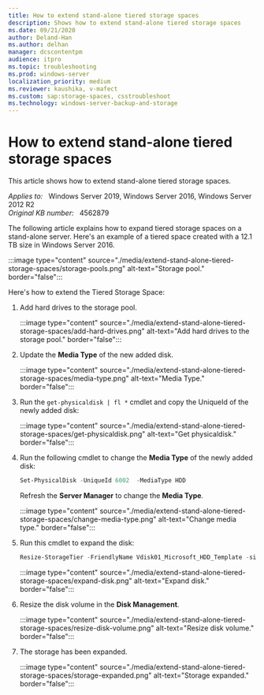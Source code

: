 ```yaml
---
title: How to extend stand-alone tiered storage spaces
description: Shows how to extend stand-alone tiered storage spaces
ms.date: 09/21/2020
author: Deland-Han
ms.author: delhan
manager: dcscontentpm
audience: itpro
ms.topic: troubleshooting
ms.prod: windows-server
localization_priority: medium
ms.reviewer: kaushika, v-mafect
ms.custom: sap:storage-spaces, csstroubleshoot
ms.technology: windows-server-backup-and-storage
---
```

# How to extend stand-alone tiered storage spaces

This article shows how to extend stand-alone tiered storage spaces.

_Applies to:_ &nbsp; Windows Server 2019, Windows Server 2016, Windows Server 2012 R2  
_Original KB number:_ &nbsp; 4562879

The following article explains how to expand tiered storage spaces on a stand-alone server. Here's an example of a tiered space created with a 12.1 TB size in Windows Server 2016.  

:::image type="content" source="./media/extend-stand-alone-tiered-storage-spaces/storage-pools.png" alt-text="Storage pool." border="false":::

Here's how to extend the Tiered Storage Space:  

1. Add hard drives to the storage pool.

    :::image type="content" source="./media/extend-stand-alone-tiered-storage-spaces/add-hard-drives.png" alt-text="Add hard drives to the storage pool." border="false":::
  
2. Update the **Media Type** of the new added disk.

    :::image type="content" source="./media/extend-stand-alone-tiered-storage-spaces/media-type.png" alt-text="Media Type." border="false":::
  
3. Run the `get-physicaldisk | fl *` cmdlet and copy the UniqueId of the newly added disk:

    :::image type="content" source="./media/extend-stand-alone-tiered-storage-spaces/get-physicaldisk.png" alt-text="Get physicaldisk." border="false":::  

4. Run the following cmdlet to change the **Media Type** of the newly added disk:

    ```powershell
    Set-PhysicalDisk -UniqueId 6002  -MediaType HDD
    ```

    Refresh the **Server Manager**  to change the **Media Type**.

    :::image type="content" source="./media/extend-stand-alone-tiered-storage-spaces/change-media-type.png" alt-text="Change media type." border="false":::

5. Run this cmdlet to expand the disk:

    ```powershell
    Resize-StorageTier -FriendlyName Vdisk01_Microsoft_HDD_Template -size 16.1TB
    ```

    :::image type="content" source="./media/extend-stand-alone-tiered-storage-spaces/expand-disk.png" alt-text="Expand disk." border="false":::

6. Resize the disk volume in the **Disk Management**.

    :::image type="content" source="./media/extend-stand-alone-tiered-storage-spaces/resize-disk-volume.png" alt-text="Resize disk volume." border="false":::

7. The storage has been expanded.

    :::image type="content" source="./media/extend-stand-alone-tiered-storage-spaces/storage-expanded.png" alt-text="Storage expanded." border="false":::
